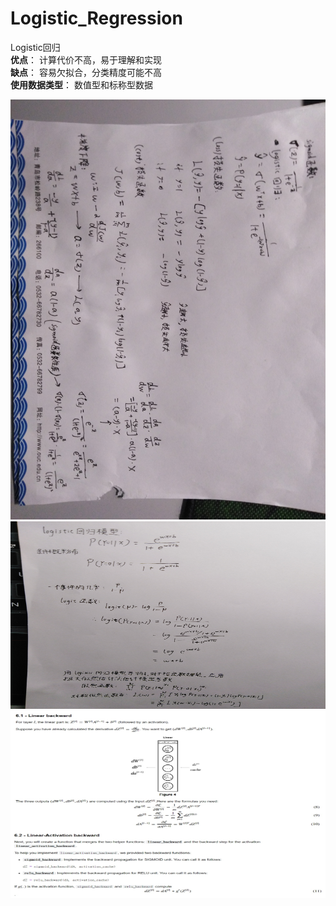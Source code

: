 # Logistic_Regression

Logistic回归  
__优点__： 计算代价不高，易于理解和实现  
__缺点__： 容易欠拟合，分类精度可能不高  
__使用数据类型__： 数值型和标称型数据  


<img src="Images/logistic回归.jpg">
<img src="Images/对数最大似然函数.jpg" style="width:800px;height:300px;">
<img src="Images/后向传播.jpg" style="width:800px;height:300px;">
